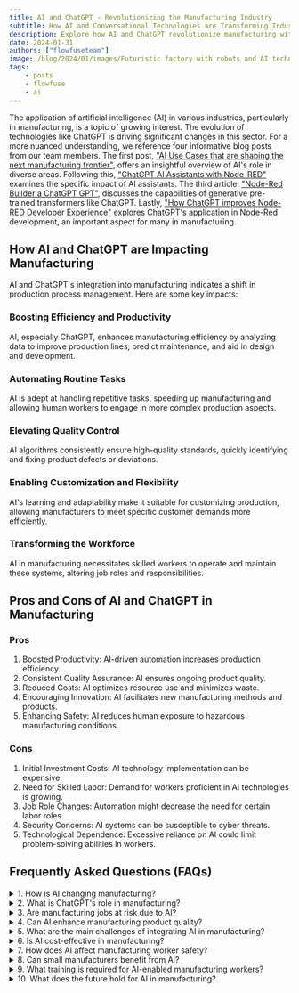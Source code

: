 ```yaml
---
title: AI and ChatGPT - Revolutionizing the Manufacturing Industry
subtitle: How AI and Conversational Technologies are Transforming Industrial Processes
description: Explore how AI and ChatGPT revolutionize manufacturing with boosted efficiency, quality control, and workforce transformation.
date: 2024-01-31
authors: ["flowfuseteam"]
image: /blog/2024/01/images/Futuristic factory with robots and AI technology, showing advanced machinery and computers integrated with ChatGPT for manufacturing processes.png
tags:
    - posts
    - flowfuse
    - ai
---
```


The application of artificial intelligence (AI) in various industries, particularly in manufacturing, is a topic of growing interest. The evolution of technologies like ChatGPT is driving significant changes in this sector. For a more nuanced understanding, we reference four informative blog posts from our team members. The first post, ["AI Use Cases that are shaping the next manufacturing frontier"](/blog/2023/12/ai-use-cases/), offers an insightful overview of AI's role in diverse areas. Following this, ["ChatGPT AI Assistants with Node-RED"](/blog/2023/11/ai-assistant/) examines the specific impact of AI assistants. The third article, ["Node-Red Builder a ChatGPT GPT"](/blog/2023/11/chatgpt-gpt/), discusses the capabilities of generative pre-trained transformers like ChatGPT. Lastly, ["How ChatGPT improves Node-RED Developer Experience"](/blog/2023/09/chatgpt-for-node-red-developers/) explores ChatGPT's application in Node-Red development, an important aspect for many in manufacturing.

<!--more-->

## How AI and ChatGPT are Impacting Manufacturing

AI and ChatGPT's integration into manufacturing indicates a shift in production process management. Here are some key impacts:

### Boosting Efficiency and Productivity

AI, especially ChatGPT, enhances manufacturing efficiency by analyzing data to improve production lines, predict maintenance, and aid in design and development.

### Automating Routine Tasks

AI is adept at handling repetitive tasks, speeding up manufacturing and allowing human workers to engage in more complex production aspects.

### Elevating Quality Control

AI algorithms consistently ensure high-quality standards, quickly identifying and fixing product defects or deviations.

### Enabling Customization and Flexibility

AI's learning and adaptability make it suitable for customizing production, allowing manufacturers to meet specific customer demands more efficiently.

### Transforming the Workforce

AI in manufacturing necessitates skilled workers to operate and maintain these systems, altering job roles and responsibilities.

## Pros and Cons of AI and ChatGPT in Manufacturing

### Pros

1.  Boosted Productivity: AI-driven automation increases production efficiency.
2.  Consistent Quality Assurance: AI ensures ongoing product quality.
3.  Reduced Costs: AI optimizes resource use and minimizes waste.
4.  Encouraging Innovation: AI facilitates new manufacturing methods and products.
5.  Enhancing Safety: AI reduces human exposure to hazardous manufacturing conditions.

### Cons

1.  Initial Investment Costs: AI technology implementation can be expensive.
2.  Need for Skilled Labor: Demand for workers proficient in AI technologies is growing.
3.  Job Role Changes: Automation might decrease the need for certain labor roles.
4.  Security Concerns: AI systems can be susceptible to cyber threats.
5.  Technological Dependence: Excessive reliance on AI could limit problem-solving abilities in workers.

## Frequently Asked Questions (FAQs)


<details>
<summary>1. How is AI changing manufacturing?</summary>
<br>
<strong>AI is altering manufacturing through automation, optimizing efficiency, and fostering production innovations.</strong>
</details>

<details>
<summary>2. What is ChatGPT's role in manufacturing?</summary>
<br>
<strong>ChatGPT aids in data analysis, automates processes, and improves communication and documentation in manufacturing.</strong>
</details>

<details>
<summary>3. Are manufacturing jobs at risk due to AI?</summary>
<br>
<strong>While AI may automate some repetitive jobs, it also creates opportunities for skilled labor in technology management and development.</strong>
</details>

<details>
<summary>4. Can AI enhance manufacturing product quality?</summary>
<br>
<strong>Yes, AI's continuous monitoring and analysis significantly boost quality control.</strong>
</details>

<details>
<summary>5. What are the main challenges of integrating AI in manufacturing?</summary>
<br>
<strong>Challenges include high implementation costs, the need for skilled labor, and transitioning to automated processes.</strong>
</details>

<details>
<summary>6. Is AI cost-effective in manufacturing?</summary>
<br>
<strong>Despite high initial costs, AI can lead to long-term savings through improved efficiency and waste reduction.</strong>
</details>

<details>
<summary>7. How does AI affect manufacturing worker safety?</summary>
<br>
<strong>AI reduces risk by taking over hazardous tasks, improving overall workplace safety.</strong>
</details>

<details>
<summary>8. Can small manufacturers benefit from AI?</summary>
<br>
<strong>Yes, AI solutions are increasingly accessible for small-scale manufacturers.</strong>
</details>

<details>
<summary>9. What training is required for AI-enabled manufacturing workers?</summary>
<br>
<strong>Training in AI system operation, data analysis, and potentially programming skills is needed.</strong>
</details>

<details>
<summary>10. What does the future hold for AI in manufacturing?</summary>
<br>
<strong>The future suggests more integrated, intelligent, and adaptable manufacturing processes driven by AI advancements.</strong>
</details>

